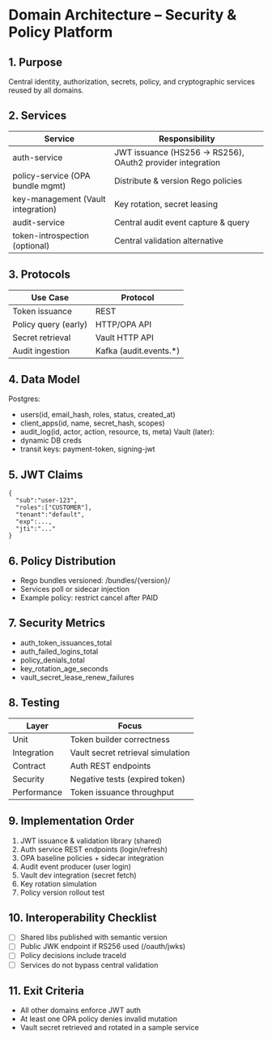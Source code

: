 # Domain Architecture – Security & Policy Platform

## 1. Purpose
Central identity, authorization, secrets, policy, and cryptographic services reused by all domains.

## 2. Services
| Service | Responsibility |
|---------|----------------|
| auth-service | JWT issuance (HS256 → RS256), OAuth2 provider integration |
| policy-service (OPA bundle mgmt) | Distribute & version Rego policies |
| key-management (Vault integration) | Key rotation, secret leasing |
| audit-service | Central audit event capture & query |
| token-introspection (optional) | Central validation alternative |

## 3. Protocols
| Use Case | Protocol |
|----------|----------|
| Token issuance | REST |
| Policy query (early) | HTTP/OPA API |
| Secret retrieval | Vault HTTP API |
| Audit ingestion | Kafka (audit.events.*) |

## 4. Data Model
Postgres:
- users(id, email_hash, roles, status, created_at)
- client_apps(id, name, secret_hash, scopes)
- audit_log(id, actor, action, resource, ts, meta)
Vault (later):
- dynamic DB creds
- transit keys: payment-token, signing-jwt

## 5. JWT Claims
```
{
  "sub":"user-123",
  "roles":["CUSTOMER"],
  "tenant":"default",
  "exp":...,
  "jti":"..."
}
```

## 6. Policy Distribution
- Rego bundles versioned: /bundles/{version}/
- Services poll or sidecar injection
- Example policy: restrict cancel after PAID

## 7. Security Metrics
- auth_token_issuances_total
- auth_failed_logins_total
- policy_denials_total
- key_rotation_age_seconds
- vault_secret_lease_renew_failures

## 8. Testing
| Layer | Focus |
|-------|-------|
| Unit | Token builder correctness |
| Integration | Vault secret retrieval simulation |
| Contract | Auth REST endpoints |
| Security | Negative tests (expired token) |
| Performance | Token issuance throughput |

## 9. Implementation Order
1. JWT issuance & validation library (shared)
2. Auth service REST endpoints (login/refresh)
3. OPA baseline policies + sidecar integration
4. Audit event producer (user login)
5. Vault dev integration (secret fetch)
6. Key rotation simulation
7. Policy version rollout test

## 10. Interoperability Checklist
- [ ] Shared libs published with semantic version
- [ ] Public JWK endpoint if RS256 used (/oauth/jwks)
- [ ] Policy decisions include traceId
- [ ] Services do not bypass central validation

## 11. Exit Criteria
- All other domains enforce JWT auth
- At least one OPA policy denies invalid mutation
- Vault secret retrieved and rotated in a sample service
